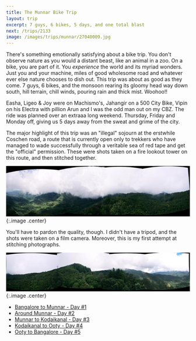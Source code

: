 ```yaml
---
title: The Munnar Bike Trip
layout: trip
excerpt: 7 guys, 6 bikes, 5 days, and one total blast
next: /trips/2133
image: /images/trips/munnar/27040009.jpg
---
```


There's something emotionally satisfying about a bike trip. You don't observe nature as you would a distant beast, like an animal in 	a zoo. On a bike, you are part of it. You *experience* the world and its myriad wonders. Just you and your machine, miles of good wholesome road and whatever ever else nature chooses to dish out. This trip was about as good as they come. 7 guys, 6 bikes, and the 	monsoon rearing its gloomy head way down south, hill terrain, chill winds, pouring rain and thick mist. Woohoo!!

Easha, Ligeo &amp; Joy were on Machismo's, Jahangir on a 500 City  	Bike, Vipin on his Electra with pillion Arun and I was the odd man out on my CBZ. The ride was planned over an extraaa long weekend. Thursday, Friday and Monday off, giving us 5 days away from the sweat and grime of the city.

The major highlight of this trip was an &quot;illegal&quot; sojourn at the erstwhile Coschen road, a route that is currently open only to trekkers who have managed to wade successfully through a veritable sea of red tape and get the &quot;official&quot; permission. These were shots taken on a fire lookout tower on this route, and then stitched together.

![Stitched  #1](/images/trips/munnar/m1.jpg 'Stitched  #1'){:.image .center}

You'll have to pardon the quality, though. I didn't have a tripod, and the shots were taken on a film camera. Moreover, this is my first attempt at stitching photographs.

![Stitched  #1](/images/trips/munnar/m3.jpg 'Stitched  #1'){:.image .center}


* [Bangalore to Munnar - Day #1](/trips/2133)
* [Around Munnar - Day #2](/trips/2137)
* [Munnar to Kodaikanal - Day #3](/trips/2145)
* [Kodaikanal to Ooty - Day #4](/trips/2147)
* [Ooty to Bangalore - Day #5](/trips/2149)
